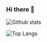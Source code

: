 ### Hi there 👋

<!--
**ktsuench/ktsuench** is a ✨ _special_ ✨ repository because its `README.md` (this file) appears on your GitHub profile.

Here are some ideas to get you started:

- 🔭 I’m currently working on ...
- 🌱 I’m currently learning ...
- 👯 I’m looking to collaborate on ...
- 🤔 I’m looking for help with ...
- 💬 Ask me about ...
- 📫 How to reach me: ...
- 😄 Pronouns: ...
- ⚡ Fun fact: ...
-->

![Github stats](https://github-readme-stats.vercel.app/api?username=ktsuench&show_icons=true&theme=dark)

![Top Langs](https://github-readme-stats.vercel.app/api/top-langs/?username=ktsuench&theme=dark&hide=CSS)
